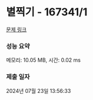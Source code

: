 # 별찍기 - 167341/1 

[문제 링크](https://level.goorm.io/exam/167341/%EB%B3%84%EC%B0%8D%EA%B8%B0/quiz/1) 

### 성능 요약

메모리: 10.05 MB, 시간: 0.02 ms

### 제출 일자

2024년 07월 23일 13:56:33

